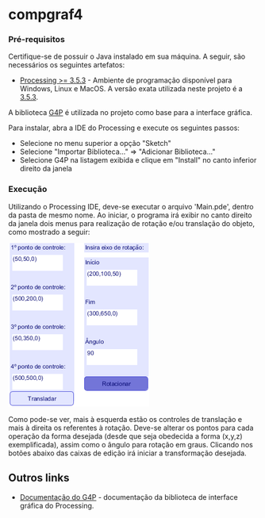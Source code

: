 # compgraf4

### Pré-requisitos

Certifique-se de possuir o Java instalado em sua máquina. A seguir, são necessários os seguintes artefatos:

* [Processing >= 3.5.3](https://processing.org/download/) - Ambiente de programação
disponível para Windows, Linux e MacOS. A versão exata utilizada
neste projeto é a [3.5.3](http://download.processing.org/processing-3.5.3-linux64.tgz).

A biblioteca [G4P](http://www.lagers.org.uk/g4p/) é utilizada no projeto como base para a interface gráfica.

Para instalar, abra a IDE do Processing e execute os seguintes passos:

* Selecione no menu superior a opção "Sketch"
* Selecione "Importar Biblioteca..." => "Adicionar Biblioteca..."
* Selecione G4P na listagem exibida e clique em "Install" no canto inferior direito da janela

### Execução

Utilizando o Processing IDE, deve-se executar o arquivo 'Main.pde', dentro da pasta de mesmo nome.
Ao iniciar, o programa irá exibir no canto direito da janela dois menus para realização de rotação e/ou translação do objeto, como mostrado a seguir:

![Controle de transformações](Docs/controle_transform.png?raw=true "Configuração padrão para transformações")

Como pode-se ver, mais à esquerda estão os controles de translação e mais à direita os referentes à rotação. Deve-se alterar os pontos para cada operação da forma desejada (desde que seja obedecida a forma (x,y,z) exemplificada), assim como o ângulo para rotação em graus. Clicando nos botões abaixo das caixas de edição irá iniciar a transformação desejada.


## Outros links

* [Documentação do G4P](http://www.lagers.org.uk/g4p/ref/index.html) - documentação da biblioteca de interface gráfica do Processing.